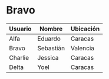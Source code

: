 # Bravo

| Usuario       | Nombre        | Ubicación
| ------------- | ------------- | ------------- |
| Alfa          | Eduardo       | Caracas
| Bravo         | Sebastián     | Valencia
| Charlie       | Jessica       | Caracas
| Delta         | Yoel          | Caracas
